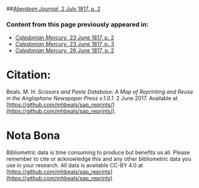##[*Aberdeen Journal*, 2 July 1817, p. 2](https://mhbeals.github.io/sap_html/Aberdeen-Journal/Aberdeen-Journal-2-July-1817-p-2)

### Content from this page previously appeared in:
+ [*Caledonian Mercury*, 23 June 1817, p. 2](https://mhbeals.github.io/sap_html/Caledonian-Mercury/Caledonian-Mercury-23-June-1817-p-2)
+ [*Caledonian Mercury*, 23 June 1817, p. 3](https://mhbeals.github.io/sap_html/Caledonian-Mercury/Caledonian-Mercury-23-June-1817-p-3)
+ [*Caledonian Mercury*, 26 June 1817, p. 2](https://mhbeals.github.io/sap_html/Caledonian-Mercury/Caledonian-Mercury-26-June-1817-p-2)
                    
# Citation: 

Beals. M. H. *Scissors and Paste Database: A Map of Reprinting and Reuse in the Anglophone Newspaper Press v.1.0.1.* 2 June 2017. Available at [https://github.com/mhbeals/sap_reprints/](https://github.com/mhbeals/sap_reprints/). 
                    
# Nota Bona

Bibliometric data is time consuming to produce but benefits us all. Please remember to cite or acknowledge this and any other bibliometric data you use in your research. All data is available CC-BY 4.0 at [https://github.com/mhbeals/sap_reprints](https://github.com/mhbeals/sap_reprints)